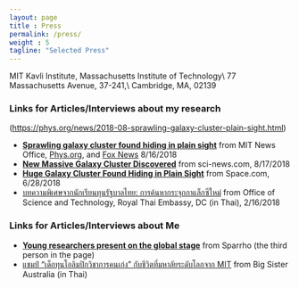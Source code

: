 ```yaml
---
layout: page
title : Press
permalink: /press/
weight : 5
tagline: "Selected Press"
---
```

MIT Kavli Institute, Massachusetts Institute of Technology\\
77 Massachusetts Avenue, 37-241,\\
Cambridge, MA, 02139

### Links for Articles/Interviews about my research

(https://phys.org/news/2018-08-sprawling-galaxy-cluster-plain-sight.html)
- [**Sprawling galaxy cluster found hiding in plain sight**](http://news.mit.edu/2018/sprawling-galaxy-cluster-found-hiding-plain-sight-0816) from MIT News Office, [Phys.org](https://phys.org/news/2018-08-sprawling-galaxy-cluster-plain-sight.html), and [Fox News](http://www.foxnews.com/science/2018/08/17/sprawling-galaxy-cluster-discovered-hiding-in-plain-sight.html) 8/16/2018
- [**New Massive Galaxy Cluster Discovered**](http://www.sci-news.com/astronomy/new-massive-galaxy-cluster-06317.html) from sci-news.com, 8/17/2018
- [**Huge Galaxy Cluster Found Hiding in Plain Sight**](https://www.space.com/41026-huge-galaxy-cluster-hiding-plain-sight.html) from Space.com, 6/28/2018
- [บทความพิเศษจากนักเรียนทุนรัฐบาลไทย: การค้นหากระจุกกาแล็กซีใหม่](http://ost.thaiembdc.org/th1/2018/02/%E0%B8%9A%E0%B8%97%E0%B8%84%E0%B8%A7%E0%B8%B2%E0%B8%A1%E0%B8%9E%E0%B8%B4%E0%B9%80%E0%B8%A8%E0%B8%A9%E0%B8%88%E0%B8%B2%E0%B8%81%E0%B8%99%E0%B8%B1%E0%B8%81%E0%B9%80%E0%B8%A3%E0%B8%B5%E0%B8%A2%E0%B8%99/) from Office of Science and Technology, Royal Thai Embassy, DC (in Thai), 2/16/2018

### Links for Articles/Interviews about Me
- [**Young researchers present on the global stage**](https://medium.com/sparrho/young-researchers-present-on-the-global-stage-part-6-1a24b73e1a9d) from Sparrho (the third person in the page)
- [แชมป์ “เด็กทุนโอลิมปิกวิชาการคนเก่ง” กับชีวิตที่มหาลัยระดับโลกจาก MIT](http://australianbigsister.com/%E0%B9%81%E0%B8%8A%E0%B8%A1%E0%B8%9B%E0%B9%8C-%E0%B9%82%E0%B8%AD%E0%B8%A5%E0%B8%B4%E0%B8%A1%E0%B8%9B%E0%B8%B4%E0%B8%84-mit/) from Big Sister Australia (in Thai)
